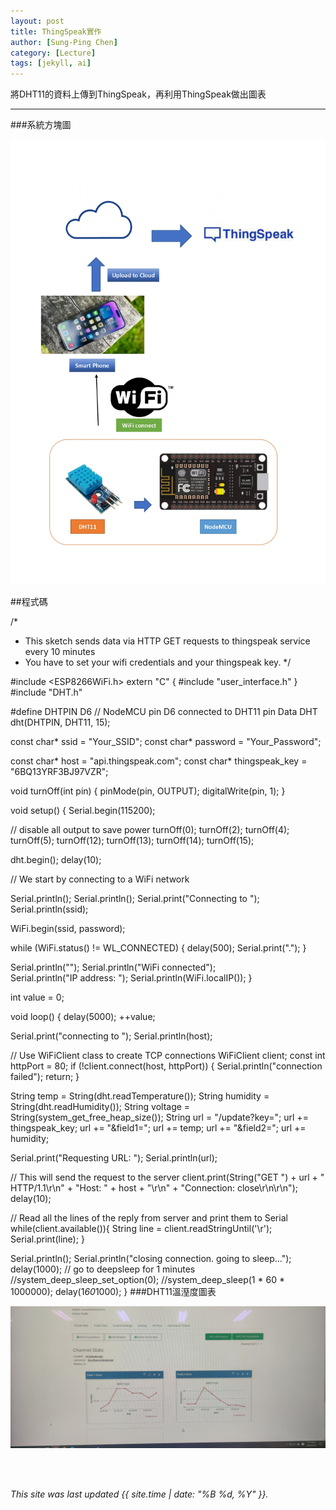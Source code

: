 ```yaml
---
layout: post
title: ThingSpeak實作
author: [Sung-Ping Chen]
category: [Lecture]
tags: [jekyll, ai]
---
```


將DHT11的資料上傳到ThingSpeak，再利用ThingSpeak做出圖表

---
###系統方塊圖

![](https://github.com/fairpus/MCU-Arduinoproject/blob/main/images/ThingSpeak_page-0001.jpg?raw=true)

##程式碼



/*
 *  This sketch sends data via HTTP GET requests to thingspeak service every 10 minutes
 *  You have to set your wifi credentials and your thingspeak key.
 */

#include <ESP8266WiFi.h>
extern "C" {
  #include "user_interface.h"
}
#include "DHT.h"

#define DHTPIN D6     // NodeMCU pin D6 connected to DHT11 pin Data
DHT dht(DHTPIN, DHT11, 15);

const char* ssid     = "Your_SSID";
const char* password = "Your_Password";


const char* host = "api.thingspeak.com";
const char* thingspeak_key = "6BQ13YRF3BJ97VZR";

void turnOff(int pin) {
  pinMode(pin, OUTPUT);
  digitalWrite(pin, 1);
}

void setup() {
  Serial.begin(115200);

  // disable all output to save power
  turnOff(0);
  turnOff(2);
  turnOff(4);
  turnOff(5);
  turnOff(12);
  turnOff(13);
  turnOff(14);
  turnOff(15);

  dht.begin();
  delay(10);
  

  // We start by connecting to a WiFi network

  Serial.println();
  Serial.println();
  Serial.print("Connecting to ");
  Serial.println(ssid);
  
  WiFi.begin(ssid, password);
  
  while (WiFi.status() != WL_CONNECTED) {
    delay(500);
    Serial.print(".");
  }

  Serial.println("");
  Serial.println("WiFi connected");  
  Serial.println("IP address: ");
  Serial.println(WiFi.localIP());
}

int value = 0;

void loop() {
  delay(5000);
  ++value;

  Serial.print("connecting to ");
  Serial.println(host);
  
  // Use WiFiClient class to create TCP connections
  WiFiClient client;
  const int httpPort = 80;
  if (!client.connect(host, httpPort)) {
    Serial.println("connection failed");
    return;
  }

  String temp = String(dht.readTemperature());
  String humidity = String(dht.readHumidity());
  String voltage = String(system_get_free_heap_size());
  String url = "/update?key=";
  url += thingspeak_key;
  url += "&field1=";
  url += temp;
  url += "&field2=";
  url += humidity;
  
  Serial.print("Requesting URL: ");
  Serial.println(url);
  
  // This will send the request to the server
  client.print(String("GET ") + url + " HTTP/1.1\r\n" +
               "Host: " + host + "\r\n" + 
               "Connection: close\r\n\r\n");
  delay(10);
  
  // Read all the lines of the reply from server and print them to Serial
  while(client.available()){
    String line = client.readStringUntil('\r');
    Serial.print(line);
  }
  
  Serial.println();
  Serial.println("closing connection. going to sleep...");
  delay(1000);
  // go to deepsleep for 1 minutes
  //system_deep_sleep_set_option(0);
  //system_deep_sleep(1 * 60 * 1000000);
  delay(1*60*1000);
}
###DHT11溫溼度圖表

![](https://github.com/fairpus/MCU-Arduinoproject/blob/main/images/IMG_20230525_202703.jpg?raw=true)

<br>
<br>


*This site was last updated {{ site.time | date: "%B %d, %Y" }}.*
















